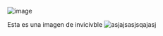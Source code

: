 ![image](https://github.com/user-attachments/assets/a74009e6-8a08-4130-b6c4-f6309b44c75b)

Esta es una imagen de invicivble
![asjajsasjsqajasj](https://github.com/user-attachments/assets/8dd24f8c-37c1-4510-8080-6de3ff3742ad)
